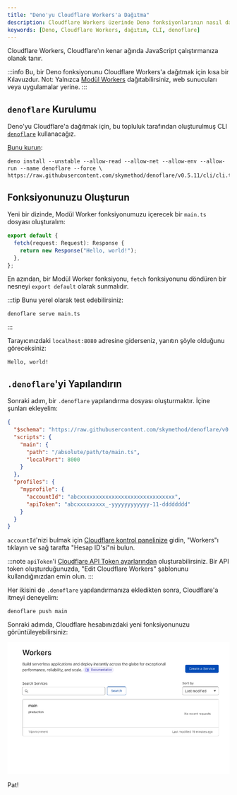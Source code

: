 ```yaml
---
title: "Deno'yu Cloudflare Workers'a Dağıtma"
description: Cloudflare Workers üzerinde Deno fonksiyonlarının nasıl dağıtılacağını adım adım keşfedin. Bu kılavuz, Deno'yu Cloudflare'a başarıyla dağıtmak için gereken kurulum ve yapılandırma adımlarını detaylandırmaktadır.
keywords: [Deno, Cloudflare Workers, dağıtım, CLI, denoflare]
---
```


Cloudflare Workers, Cloudflare'ın kenar ağında JavaScript çalıştırmanıza olanak tanır.

:::info
Bu, bir Deno fonksiyonunu Cloudflare Workers'a dağıtmak için kısa bir Kılavuzdur.
Not: Yalnızca [Modül Workers](https://developers.cloudflare.com/workers/learning/migrating-to-module-workers/) dağıtabilirsiniz, web sunucuları veya uygulamalar yerine.
:::

## `denoflare` Kurulumu

Deno'yu Cloudflare'a dağıtmak için, bu topluluk tarafından oluşturulmuş CLI [`denoflare`](https://denoflare.dev/) kullanacağız.

[Bunu kurun](https://denoflare.dev/cli/#installation):

```shell
deno install --unstable --allow-read --allow-net --allow-env --allow-run --name denoflare --force \
https://raw.githubusercontent.com/skymethod/denoflare/v0.5.11/cli/cli.ts
```

## Fonksiyonunuzu Oluşturun

Yeni bir dizinde, Modül Worker fonksiyonumuzu içerecek bir `main.ts` dosyası oluşturalım:

```ts
export default {
  fetch(request: Request): Response {
    return new Response("Hello, world!");
  },
};
```

En azından, bir Modül Worker fonksiyonu, `fetch` fonksiyonunu döndüren bir nesneyi `export default` olarak sunmalıdır.

:::tip
Bunu yerel olarak test edebilirsiniz:
```shell
denoflare serve main.ts
```
:::

Tarayıcınızdaki `localhost:8080` adresine giderseniz, yanıtın şöyle olduğunu göreceksiniz:

```console
Hello, world!
```

## `.denoflare`'yi Yapılandırın

Sonraki adım, bir `.denoflare` yapılandırma dosyası oluşturmaktır. İçine şunları ekleyelim:

```json
{
  "$schema": "https://raw.githubusercontent.com/skymethod/denoflare/v0.5.11/common/config.schema.json",
  "scripts": {
    "main": {
      "path": "/absolute/path/to/main.ts",
      "localPort": 8000
    }
  },
  "profiles": {
    "myprofile": {
      "accountId": "abcxxxxxxxxxxxxxxxxxxxxxxxxxxxxxx",
      "apiToken": "abcxxxxxxxxx_-yyyyyyyyyyyy-11-dddddddd"
    }
  }
}
```

`accountId`'nizi bulmak için [Cloudflare kontrol panelinize](https://dash.cloudflare.com/) gidin, "Workers"ı tıklayın ve sağ tarafta "Hesap ID'si"ni bulun.

:::note
`apiToken`'i [Cloudflare API Token ayarlarından](https://dash.cloudflare.com/profile/api-tokens) oluşturabilirsiniz. Bir API token oluşturduğunuzda, "Edit Cloudflare Workers" şablonunu kullandığınızdan emin olun.
:::

Her ikisini de `.denoflare` yapılandırmanıza ekledikten sonra, Cloudflare'a itmeyi deneyelim:

```console
denoflare push main
```

Sonraki adımda, Cloudflare hesabınızdaki yeni fonksiyonunuzu görüntüleyebilirsiniz:

![Yeni fonksiyon Cloudflare Workers'ta](../../../images/cikti/denoland/runtime/tutorials/images/how-to/cloudflare-workers/main-on-cloudflare.png)

Pat!
